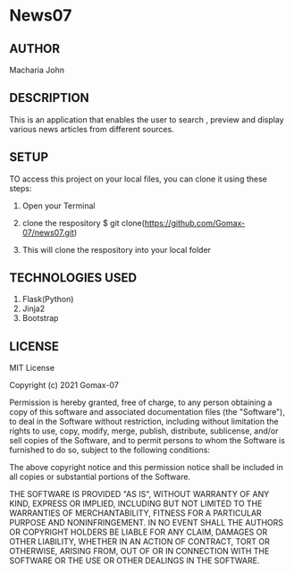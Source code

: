 # News07


## AUTHOR 
Macharia John

## DESCRIPTION
This is an application that enables the user to search , preview and display various news articles from different sources.

## SETUP
TO access this project on your local files, you can clone it using these steps:

1. Open your Terminal
2. clone the respository 
       $ git clone(https://github.com/Gomax-07/news07.git)

3. This will clone the respository into your local folder

## TECHNOLOGIES USED
1. Flask(Python)
2. Jinja2
3. Bootstrap  



## LICENSE
MIT License

Copyright (c) 2021 Gomax-07

Permission is hereby granted, free of charge, to any person obtaining a copy
of this software and associated documentation files (the "Software"), to deal
in the Software without restriction, including without limitation the rights
to use, copy, modify, merge, publish, distribute, sublicense, and/or sell
copies of the Software, and to permit persons to whom the Software is
furnished to do so, subject to the following conditions:

The above copyright notice and this permission notice shall be included in all
copies or substantial portions of the Software.

THE SOFTWARE IS PROVIDED "AS IS", WITHOUT WARRANTY OF ANY KIND, EXPRESS OR
IMPLIED, INCLUDING BUT NOT LIMITED TO THE WARRANTIES OF MERCHANTABILITY,
FITNESS FOR A PARTICULAR PURPOSE AND NONINFRINGEMENT. IN NO EVENT SHALL THE
AUTHORS OR COPYRIGHT HOLDERS BE LIABLE FOR ANY CLAIM, DAMAGES OR OTHER
LIABILITY, WHETHER IN AN ACTION OF CONTRACT, TORT OR OTHERWISE, ARISING FROM,
OUT OF OR IN CONNECTION WITH THE SOFTWARE OR THE USE OR OTHER DEALINGS IN THE
SOFTWARE.
